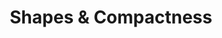 ---
title: Shapes & Compactness
key: compactness
index: 11
output: true
layout: category
show_categories: false
---